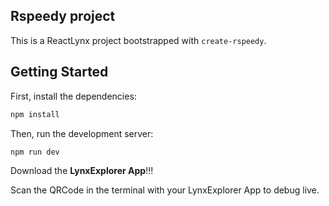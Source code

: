 ## Rspeedy project

This is a ReactLynx project bootstrapped with `create-rspeedy`.

## Getting Started

First, install the dependencies:

```bash
npm install
```

Then, run the development server:

```bash
npm run dev
```

Download the **LynxExplorer App**!!!

Scan the QRCode in the terminal with your LynxExplorer App to debug live.


